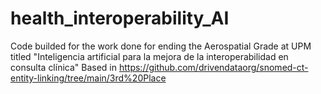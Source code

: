 # health_interoperability_AI
Code builded for the work done for ending the Aerospatial Grade at UPM titled "Inteligencia artificial para la mejora de la interoperabilidad en consulta clínica"
Based in https://github.com/drivendataorg/snomed-ct-entity-linking/tree/main/3rd%20Place
